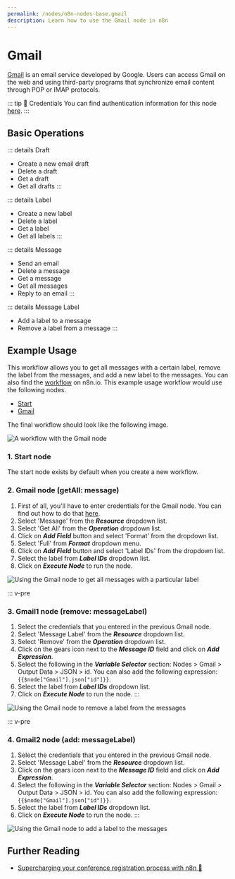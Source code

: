```yaml
---
permalink: /nodes/n8n-nodes-base.gmail
description: Learn how to use the Gmail node in n8n
---
```


# Gmail

[Gmail](https://www.gmail.com) is an email service developed by Google. Users can access Gmail on the web and using third-party programs that synchronize email content through POP or IMAP protocols.

::: tip 🔑 Credentials
You can find authentication information for this node [here](../../../credentials/Google/README.md).
:::

## Basic Operations

::: details Draft
- Create a new email draft
- Delete a draft
- Get a draft
- Get all drafts
:::

::: details Label
- Create a new label
- Delete a label
- Get a label
- Get all labels
:::

::: details Message
- Send an email
- Delete a message
- Get a message
- Get all messages
- Reply to an email
:::

::: details Message Label
- Add a label to a message
- Remove a label from a message
:::

## Example Usage

This workflow allows you to get all messages with a certain label, remove the label from the messages, and add a new label to the messages. You can also find the [workflow](https://n8n.io/workflows/621) on n8n.io. This example usage workflow would use the following nodes.
- [Start](../../core-nodes/Start/README.md)
- [Gmail]()

The final workflow should look like the following image.

![A workflow with the Gmail node](./workflow.png)

### 1. Start node

The start node exists by default when you create a new workflow.

### 2. Gmail node (getAll: message)

1. First of all, you'll have to enter credentials for the Gmail node. You can find out how to do that [here](../../../credentials/Google/README.md).
2. Select 'Message' from the ***Resource*** dropdown list.
3. Select 'Get All' from the ***Operation*** dropdown list.
4. Click on ***Add Field*** button and select 'Format' from the dropdown list.
5. Select 'Full' from ***Format*** dropdown menu.
6. Click on ***Add Field*** button and select 'Label IDs' from the dropdown list.
7. Select the label from ***Label IDs*** dropdown list.
8. Click on ***Execute Node*** to run the node.

![Using the Gmail node to get all messages with a particular label](./Gmail_node.png)


::: v-pre
### 3. Gmail1 node (remove: messageLabel)

1. Select the credentials that you entered in the previous Gmail node.
2. Select 'Message Label' from the ***Resource*** dropdown list.
3. Select 'Remove' from the ***Operation*** dropdown list.
4. Click on the gears icon next to the ***Message ID*** field and click on ***Add Expression***.
5. Select the following in the ***Variable Selector*** section: Nodes > Gmail > Output Data > JSON > id. You can also add the following expression: `{{$node["Gmail"].json["id"]}}`.
6. Select the label from ***Label IDs*** dropdown list.
7. Click on ***Execute Node*** to run the node.
:::

![Using the Gmail node to remove a label from the messages](./Gmail1_node.png)


::: v-pre
### 4. Gmail2 node (add: messageLabel)

1. Select the credentials that you entered in the previous Gmail node.
2. Select 'Message Label' from the ***Resource*** dropdown list.
3. Click on the gears icon next to the ***Message ID*** field and click on ***Add Expression***.
4. Select the following in the ***Variable Selector*** section: Nodes > Gmail > Output Data > JSON > id. You can also add the following expression: `{{$node["Gmail"].json["id"]}}`.
5. Select the label from ***Label IDs*** dropdown list.
6. Click on ***Execute Node*** to run the node.
:::

![Using the Gmail node to add a label to the messages](./Gmail2_node.png)


## Further Reading

- [Supercharging your conference registration process with n8n 🎫](https://medium.com/n8n-io/supercharging-your-conference-registration-process-with-n8n-2831cdff37f9)